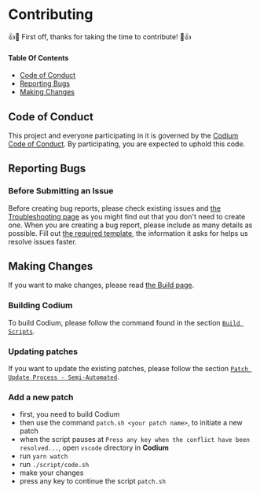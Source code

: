 # Contributing

:+1::tada: First off, thanks for taking the time to contribute! :tada::+1:

#### Table Of Contents

- [Code of Conduct](#code-of-conduct)
- [Reporting Bugs](#reporting-bugs)
- [Making Changes](#making-changes)

## Code of Conduct

This project and everyone participating in it is governed by the [Codium Code of Conduct](CODE_OF_CONDUCT.md). By participating, you are expected to uphold this code.

## Reporting Bugs

### Before Submitting an Issue

Before creating bug reports, please check existing issues and [the Troubleshooting page](https://github.com/Alex313031/codium/blob/master/docs/troubleshooting.md) as you might find out that you don't need to create one.
When you are creating a bug report, please include as many details as possible. Fill out [the required template](https://github.com/Alex313031/codium/issues/new?&labels=bug&&template=bug_report.md), the information it asks for helps us resolve issues faster.

## Making Changes

If you want to make changes, please read [the Build page](./docs/howto-build.md).

### Building Codium

To build Codium, please follow the command found in the section [`Build Scripts`](./docs/howto-build.md#build-scripts).

### Updating patches

If you want to update the existing patches, please follow the section [`Patch Update Process - Semi-Automated`](./docs/howto-build.md#patch-update-process-semiauto).

### Add a new patch

- first, you need to build Codium
- then use the command `patch.sh <your patch name>`, to initiate a new patch
- when the script pauses at `Press any key when the conflict have been resolved...`, open `vscode` directory in **Codium**
- run `yarn watch`
- run `./script/code.sh`
- make your changes
- press any key to continue the script `patch.sh`
